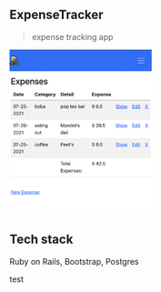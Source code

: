 ## ExpenseTracker

> expense tracking app

[<img src='./scrn2.png' width='250'>](https://expensetracker2.herokuapp.com/)

## Tech stack

Ruby on Rails, Bootstrap, Postgres












test
